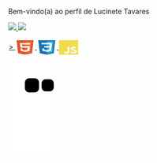Bem-vindo(a) ao perfil de Lucinete Tavares

<div>
   <a href="https://github.com/Lucinete-Tavares">
   <img height="180em" src="https://github-readme-stats.vercel.app/api?username=Lucinete-Tavares&show_icons=true&theme=tokyonight&include_all_commits=true&count_private=true"/>
   <img height="180em" src="https://github-readme-stats.vercel.app/api/top-langs/?username=Lucinete-Tavares&layout=compact&langs_count=6&theme=tokyonight"/>
</div>

<div style="display: inline_block"><br>
   <img src="<svg xmlns="http://www.w3.org/2000/svg" width="1em" height="1em" viewBox="0 0 128 128"><linearGradient id="deviconPython0" x1="70.252" x2="170.659" y1="1237.476" y2="1151.089" gradientTransform="matrix(.563 0 0 -.568 -29.215 707.817)" gradientUnits="userSpaceOnUse"><stop offset="0" stop-color="#5a9fd4"/><stop offset="1" stop-color="#306998"/></linearGradient><linearGradient id="deviconPython1" x1="209.474" x2="173.62" y1="1098.811" y2="1149.537" gradientTransform="matrix(.563 0 0 -.568 -29.215 707.817)" gradientUnits="userSpaceOnUse"><stop offset="0" stop-color="#ffd43b"/><stop offset="1" stop-color="#ffe873"/></linearGradient><path fill="url(#deviconPython0)" d="M63.391 1.988c-4.222.02-8.252.379-11.8 1.007c-10.45 1.846-12.346 5.71-12.346 12.837v9.411h24.693v3.137H29.977c-7.176 0-13.46 4.313-15.426 12.521c-2.268 9.405-2.368 15.275 0 25.096c1.755 7.311 5.947 12.519 13.124 12.519h8.491V67.234c0-8.151 7.051-15.34 15.426-15.34h24.665c6.866 0 12.346-5.654 12.346-12.548V15.833c0-6.693-5.646-11.72-12.346-12.837c-4.244-.706-8.645-1.027-12.866-1.008M50.037 9.557c2.55 0 4.634 2.117 4.634 4.721c0 2.593-2.083 4.69-4.634 4.69c-2.56 0-4.633-2.097-4.633-4.69c-.001-2.604 2.073-4.721 4.633-4.721" transform="translate(0 10.26)"/><path fill="url(#deviconPython1)" d="M91.682 28.38v10.966c0 8.5-7.208 15.655-15.426 15.655H51.591c-6.756 0-12.346 5.783-12.346 12.549v23.515c0 6.691 5.818 10.628 12.346 12.547c7.816 2.297 15.312 2.713 24.665 0c6.216-1.801 12.346-5.423 12.346-12.547v-9.412H63.938v-3.138h37.012c7.176 0 9.852-5.005 12.348-12.519c2.578-7.735 2.467-15.174 0-25.096c-1.774-7.145-5.161-12.521-12.348-12.521h-9.268zM77.809 87.927c2.561 0 4.634 2.097 4.634 4.692c0 2.602-2.074 4.719-4.634 4.719c-2.55 0-4.633-2.117-4.633-4.719c0-2.595 2.083-4.692 4.633-4.692" transform="translate(0 10.26)"/><radialGradient id="deviconPython2" cx="1825.678" cy="444.45" r="26.743" gradientTransform="matrix(0 -.24 -1.055 0 532.979 557.576)" gradientUnits="userSpaceOnUse"><stop offset="0" stop-color="#b8b8b8" stop-opacity="0.498"/><stop offset="1" stop-color="#7f7f7f" stop-opacity="0"/></radialGradient><path fill="url(#deviconPython2)" d="M97.309 119.597c0 3.543-14.816 6.416-33.091 6.416c-18.276 0-33.092-2.873-33.092-6.416s14.815-6.417 33.092-6.417c18.275 0 33.091 2.872 33.091 6.417" opacity="0.444"/></svg>>
  <img align="center" alt="HTML" height="30" width="40" src="https://raw.githubusercontent.com/devicons/devicon/master/icons/html5/html5-original.svg">
  <img align="center" alt="CSS" height="30" width="40" src="https://raw.githubusercontent.com/devicons/devicon/master/icons/css3/css3-original.svg">
  <img align="center" alt="Js" height="30" width="40" src="https://raw.githubusercontent.com/devicons/devicon/master/icons/javascript/javascript-plain.svg">
</div>

![Snake animation](https://github.com/Lucinete-Tavares/Lucinete-Tavares/blob/output/github-contribution-grid-snake.svg)
